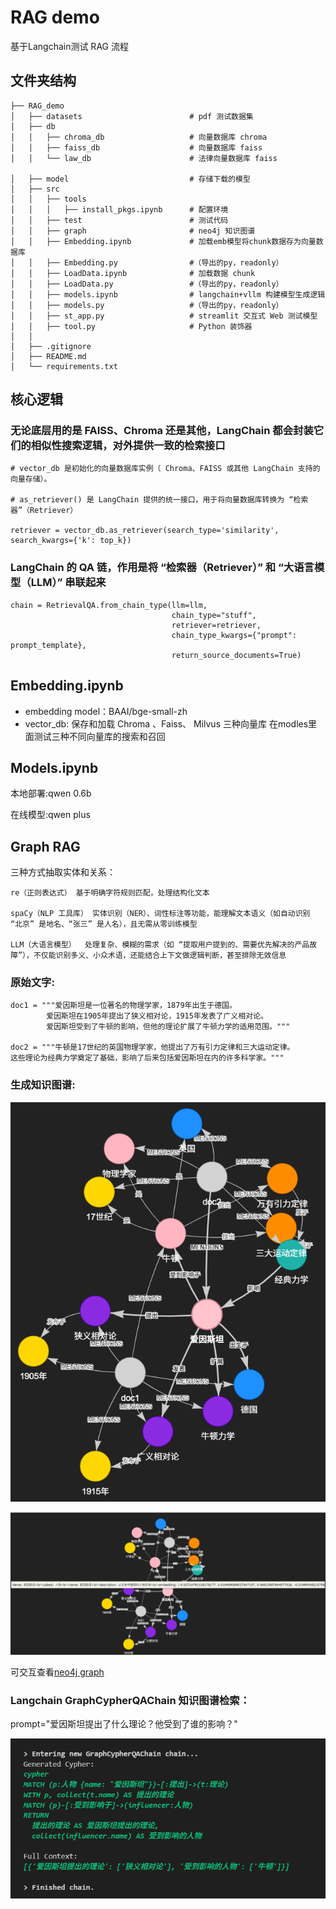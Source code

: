 # RAG demo
基于Langchain测试 RAG 流程  


## 文件夹结构

    ├── RAG_demo
    │   ├── datasets                        # pdf 测试数据集
    │   ├── db
    │   │   ├── chroma_db                   # 向量数据库 chroma
    │   │   ├── faiss_db                    # 向量数据库 faiss
    │   │   └── law_db                      # 法律向量数据库 faiss 

    │   ├── model                           # 存储下载的模型
    │   ├── src
    │   │   ├── tools    
    │   │   │   ├── install_pkgs.ipynb      # 配置环境                
    │   │   ├── test                        # 测试代码
    │   │   ├── graph                       # neo4j 知识图谱
    │   │   ├── Embedding.ipynb             # 加载emb模型将chunk数据存为向量数据库  
    │   │   ├── Embedding.py                #（导出的py，readonly）
    │   │   ├── LoadData.ipynb              # 加载数据 chunk
    │   │   ├── LoadData.py                 #（导出的py，readonly）
    │   │   ├── models.ipynb                # langchain+vllm 构建模型生成逻辑
    │   │   ├── models.py                   #（导出的py，readonly）
    │   │   ├── st_app.py                   # streamlit 交互式 Web 测试模型 
    │   │   ├── tool.py                     # Python 装饰器
    │   │ 
    │   ├── .gitignore
    │   ├── README.md
    │   └── requirements.txt

## 核心逻辑

### 无论底层用的是 FAISS、Chroma 还是其他，LangChain 都会封装它们的相似性搜索逻辑，对外提供一致的检索接口

    # vector_db 是初始化的向量数据库实例（ Chroma、FAISS 或其他 LangChain 支持的向量存储）。

    # as_retriever() 是 LangChain 提供的统一接口，用于将向量数据库转换为 “检索器”（Retriever）

    retriever = vector_db.as_retriever(search_type='similarity', search_kwargs={'k': top_k})

### LangChain 的 QA 链，作用是将 “检索器（Retriever）” 和 “大语言模型（LLM）” 串联起来

    chain = RetrievalQA.from_chain_type(llm=llm,
                                        chain_type="stuff",
                                        retriever=retriever,
                                        chain_type_kwargs={"prompt": prompt_template},
                                        return_source_documents=True)

## Embedding.ipynb  
* embedding model：BAAI/bge-small-zh
* vector_db:
保存和加载 Chroma 、Faiss、 Milvus 三种向量库
在modles里面测试三种不同向量库的搜索和召回


## Models.ipynb
本地部署:qwen 0.6b

在线模型:qwen plus

## Graph RAG

三种方式抽取实体和关系：
```
re（正则表达式） 基于明确字符规则匹配，处理结构化文本

spaCy（NLP 工具库） 实体识别（NER）、词性标注等功能，能理解文本语义（如自动识别 “北京” 是地名、“张三” 是人名），且无需从零训练模型

LLM（大语言模型）  处理复杂、模糊的需求（如 “提取用户提到的、需要优先解决的产品故障”），不仅能识别多义、小众术语，还能结合上下文做逻辑判断，甚至排除无效信息
```
### 原始文字:
```
doc1 = """爱因斯坦是一位著名的物理学家，1879年出生于德国。
        爱因斯坦在1905年提出了狭义相对论，1915年发表了广义相对论。
        爱因斯坦受到了牛顿的影响，但他的理论扩展了牛顿力学的适用范围。"""
            
doc2 = """牛顿是17世纪的英国物理学家，他提出了万有引力定律和三大运动定律。
这些理论为经典力学奠定了基础，影响了后来包括爱因斯坦在内的许多科学家。"""
```
### 生成知识图谱: 

![alt text](src/graph/KG1.png)

![alt text](src/graph/KG2.png)

可交互查看[neo4j graph](src/graph/neo4j_graph.html)

### Langchain **GraphCypherQAChain** 知识图谱检索：
 
prompt="爱因斯坦提出了什么理论？他受到了谁的影响？"

![graph QA](src/graph/result.png)

